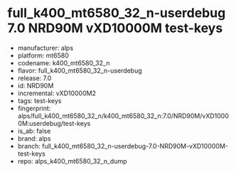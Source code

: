 # full_k400_mt6580_32_n-userdebug 7.0 NRD90M vXD10000M test-keys
- manufacturer: alps
- platform: mt6580
- codename: k400_mt6580_32_n
- flavor: full_k400_mt6580_32_n-userdebug
- release: 7.0
- id: NRD90M
- incremental: vXD10000M2
- tags: test-keys
- fingerprint: alps/full_k400_mt6580_32_n/k400_mt6580_32_n:7.0/NRD90M/vXD10000M:userdebug/test-keys
- is_ab: false
- brand: alps
- branch: full_k400_mt6580_32_n-userdebug-7.0-NRD90M-vXD10000M-test-keys
- repo: alps_k400_mt6580_32_n_dump
